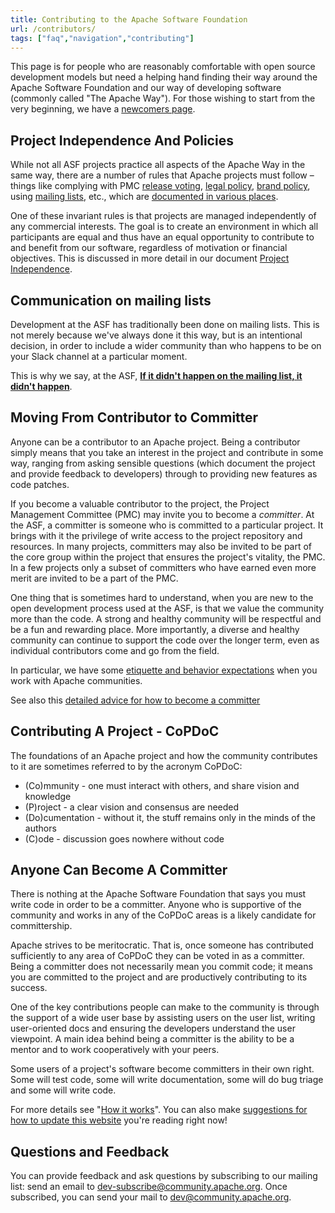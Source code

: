 ```yaml
---
title: Contributing to the Apache Software Foundation
url: /contributors/
tags: ["faq","navigation","contributing"]
---
```


This page is for people who are reasonably 
comfortable with open source development models but need a helping hand finding 
their way around the Apache Software Foundation and our way of developing software
(commonly called "The Apache Way"). For those wishing to start from
the very beginning, we have a [newcomers page][1].

## Project Independence And Policies

While not all ASF projects practice all aspects of the Apache Way in the same way, there are a number of rules that Apache 
projects must follow – things like complying with PMC 
[release voting][2], [legal policy][3], [brand policy][4], 
using [mailing lists][5], etc., which are [documented in various places][6]. 

One of these invariant rules is that projects are managed
independently of any commercial interests. The goal is to create an
environment in which all participants are equal and thus have an equal
opportunity to contribute to and benefit from our software, regardless
of motivation or financial objectives. This is discussed in more detail
in our document [Project Independence][7].

## Communication on mailing lists

Development at the ASF has traditionally been done on mailing lists.
This is not merely because we've always done it this way, but is an
intentional decision, in order to include a wider community than who
happens to be on your Slack channel at a particular moment.

This is why we say, at the ASF, [**If it didn't happen on the mailing
list, it didn't happen**](/contributors/mailing-lists).

## Moving From Contributor to Committer

Anyone can be a contributor to an Apache project. Being a contributor simply means
that you take an interest in the project and contribute in some way, ranging from asking
sensible questions (which document the project and provide feedback to developers)
through to providing new features as code patches.

If you become a valuable contributor to the project, the Project Management Committee (PMC) may invite you to become
a _committer_. At the ASF, a committer is someone who is
committed to a particular project. It brings with it the privilege of write access to
the project repository and resources. In many projects, committers may also be invited 
to be part of the core group within the project that ensures the project's vitality, the PMC. 
In a few projects only a subset of committers who have earned even more merit are invited to be a part of the PMC.

One thing that is sometimes hard to understand, when you are new to the open 
development process used at the ASF, is that we value the community more than 
the code. A strong and healthy community will be respectful and be a fun and 
rewarding place. More importantly, a diverse and healthy community can 
continue to support the code over the longer term, even as individual 
contributors come and go from the field.

In particular, we have some [etiquette and behavior expectations][8] when 
you work with Apache communities.

See also this [detailed advice for how to become a committer](/contributors/becomingacommitter.html)

## Contributing A Project - CoPDoC

The foundations of an Apache project and how the community contributes to it are 
sometimes referred to by the acronym CoPDoC:

  - (Co)mmunity - one must interact with others, and share vision and knowledge
  - (P)roject - a clear vision and consensus are needed
  - (Do)cumentation - without it, the stuff remains only in the minds of the authors
  - (C)ode - discussion goes nowhere without code

## Anyone Can Become A Committer

There is nothing at the Apache Software Foundation that says you must write code 
in order to be a committer. Anyone who is supportive of the community and works 
in any of the CoPDoC areas is a likely candidate for committership.

Apache strives to be meritocratic. That is, once someone has contributed sufficiently to 
any area of CoPDoC they can be voted in as a committer. Being a committer does 
not necessarily mean you commit code; it means you are committed to the project
and are productively contributing to its success.

One of the key contributions people can make to the community is through the 
support of a wide user base by assisting users on the user list, writing user-oriented docs and ensuring the developers understand the user viewpoint. 
A main idea behind being a committer is the ability to be a mentor and to work 
cooperatively with your peers.

Some users of a project's software become committers in their own right. Some will test code, 
some will write documentation, some will do bug triage and some will write code.

For more details see "[How it works][9]".  You can also make 
[suggestions for how to update this website][10] you're reading right now!

## Questions and Feedback

You can provide feedback and ask questions by subscribing to our mailing
list: send an email to 
[dev-subscribe@community.apache.org](mailto:dev-subscribe@community.apache.org). Once subscribed, you can send your mail to
[dev@community.apache.org](mailto:dev@community.apache.org).


  [1]: /newcomers/index.html
  [2]: https://www.apache.org/legal/release-policy.html
  [3]: https://www.apache.org/legal/
  [4]: https://www.apache.org/foundation/marks/
  [5]: https://www.apache.org/dev/#mail
  [6]: https://blogs.apache.org/comdev/entry/what_makes_apache_projects_different
  [7]: /projectIndependence.html
  [8]: /contributors/etiquette
  [9]: https://www.apache.org/foundation/how-it-works.html
  [10]: /newbiefaq.html#websitecms

